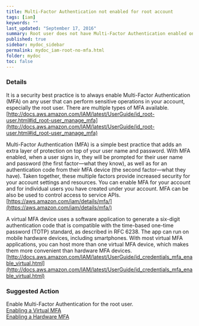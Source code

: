 ```yaml
---
title: Multi-Factor Authentication not enabled for root account
tags: [iam]
keywords: ""
last_updated: "September 17, 2016"
summary: Root user does not have Multi-Factor Authentication enabled on their cloud account
published: true
sidebar: mydoc_sidebar
permalink: mydoc_iam-root-no-mfa.html
folder: mydoc
toc: false
---
```


### Details  
It is a security best practice is to always enable Multi-Factor Authentication (MFA) on any user that can perform sensitive operations in your account, especially the root user. There are multiple types of MFA available.  
[http://docs.aws.amazon.com/IAM/latest/UserGuide/id_root-user.html#id_root-user_manage_mfa](http://docs.aws.amazon.com/IAM/latest/UserGuide/id_root-user.html#id_root-user_manage_mfa)  

Multi-Factor Authentication (MFA) is a simple best practice that adds an extra layer of protection on top of your user name and password. With MFA enabled, when a user signs in, they will be prompted for their user name and password (the first factor—what they know), as well as for an authentication code from their MFA device (the second factor—what they have). Taken together, these multiple factors provide increased security for your account settings and resources. You can enable MFA for your account and for individual users you have created under your account. MFA can be also be used to control access to service APIs.  
[https://aws.amazon.com/iam/details/mfa/](https://aws.amazon.com/iam/details/mfa/)  

A virtual MFA device uses a software application to generate a six-digit authentication code that is compatible with the time-based one-time password (TOTP) standard, as described in RFC 6238. The app can run on mobile hardware devices, including smartphones. With most virtual MFA applications, you can host more than one virtual MFA device, which makes them more convenient than hardware MFA devices.  
[http://docs.aws.amazon.com/IAM/latest/UserGuide/id_credentials_mfa_enable_virtual.html](http://docs.aws.amazon.com/IAM/latest/UserGuide/id_credentials_mfa_enable_virtual.html)

### Suggested Action  
Enable Multi-Factor Authentication for the root user.  
[Enabling a Virtual MFA](http://docs.aws.amazon.com/IAM/latest/UserGuide/id_credentials_mfa_enable_virtual.html#enable-virt-mfa-for-root)  
[Enabling a Hardware MFA](http://docs.aws.amazon.com/IAM/latest/UserGuide/id_credentials_mfa_enable_physical.html#enable-hw-mfa-for-root)
